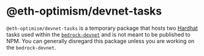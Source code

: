# @eth-optimism/devnet-tasks

`@eth-optimism/devnet-tasks` is a temporary package that hosts two [Hardhat](https://hardhat.org/) tasks used within the [`bedrock-devnet`](/bedrock-devnet/README.md) and is not meant to be published to NPM.
You can generally disregard this package unless you are working on the `bedrock-devnet`.
